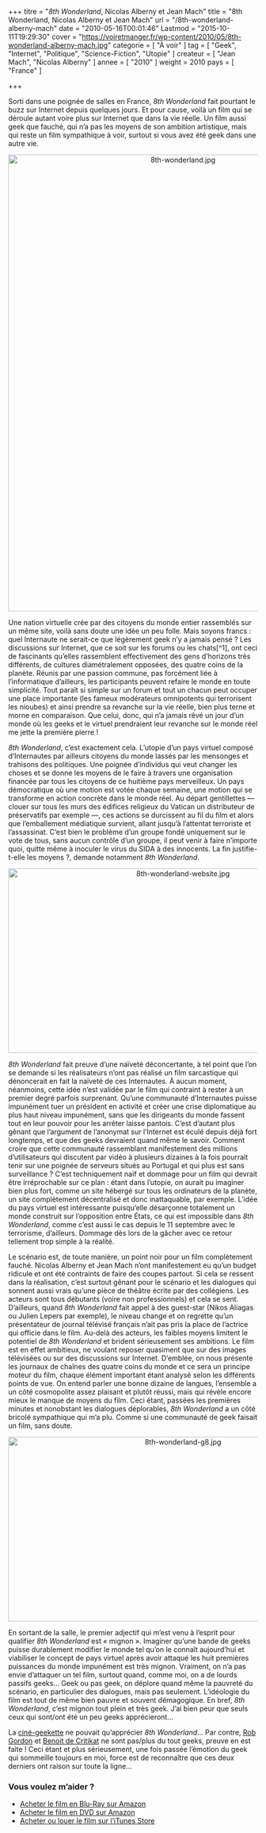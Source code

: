 +++
titre = "<em>8th Wonderland</em>, Nicolas Alberny et Jean Mach"
title = "8th Wonderland, Nicolas Alberny et Jean Mach"
url = "/8th-wonderland-alberny-mach"
date = "2010-05-16T00:01:46"
Lastmod = "2015-10-11T19:29:30"
cover = "https://voiretmanger.fr/wp-content/2010/05/8th-wonderland-alberny-mach.jpg"
categorie = [ "À voir" ]
tag = [ "Geek", "Internet", "Politique", "Science-Fiction", "Utopie" ]
createur = [ "Jean Mach", "Nicolas Alberny" ]
annee = [ "2010" ]
weight = 2010
pays = [ "France" ]

+++

<p>Sorti dans une poignée de salles en France, <em>8th Wonderland</em> fait pourtant le buzz sur Internet depuis quelques jours. Et pour cause, voilà un film qui se déroule autant voire plus sur Internet que dans la vie réelle. Un film aussi geek que fauché, qui n&rsquo;a pas les moyens de son ambition artistique, mais qui reste un film sympathique à voir, surtout si vous avez été geek dans une autre vie.</p>
<div style="text-align: center;"><a href="http://www.allocine.fr/film/fichefilm_gen_cfilm=115621.html" target="_blank"><img class="aligncenter" src="https://voiretmanger.fr/wp-content/2010/05/8th-wonderland.jpg" border="0" alt="8th-wonderland.jpg" width="690" height="920" /></a></div>
<p>Une nation virtuelle crée par des citoyens du monde entier rassemblés sur un même site, voilà sans doute une idée un peu folle. Mais soyons francs : quel Internaute ne serait-ce que légèrement geek n&rsquo;y a jamais pensé ? Les discussions sur Internet, que ce soit sur les forums ou les chats[^1], ont ceci de fascinants qu&rsquo;elles rassemblent effectivement des gens d&rsquo;horizons très différents, de cultures diamétralement opposées, des quatre coins de la planète. Réunis par une passion commune, pas forcément liée à l&rsquo;informatique d&rsquo;ailleurs, les participants peuvent refaire le monde en toute simplicité. Tout paraît si simple sur un forum et tout un chacun peut occuper une place importante (les fameux modérateurs omnipotents qui terrorisent les nioubes) et ainsi prendre sa revanche sur la vie réelle, bien plus terne et morne en comparaison. Que celui, donc, qui n&rsquo;a jamais rêvé un jour d&rsquo;un monde où les geeks et le virtuel prendraient leur revanche sur le monde réel me jette la première pierre !</p>
<p><em>8th Wonderland</em>, c&rsquo;est exactement cela. L&rsquo;utopie d&rsquo;un pays virtuel composé d&rsquo;Internautes par ailleurs citoyens du monde lassés par les mensonges et trahisons des politiques. Une poignée d&rsquo;individus qui veut changer les choses et se donne les moyens de le faire à travers une organisation financée par tous les citoyens de ce huitième pays merveilleux. Un pays démocratique où une motion est votée chaque semaine, une motion qui se transforme en action concrète dans le monde réel. Au départ gentillettes — clouer sur tous les murs des édifices religieux du Vatican un distributeur de préservatifs par exemple —, ces actions se durcissent au fil du film et alors que l&#8217;emballement médiatique survient, allant jusqu&rsquo;à l&rsquo;attentat terroriste et l&rsquo;assassinat. C&rsquo;est bien le problème d&rsquo;un groupe fondé uniquement sur le vote de tous, sans aucun contrôle d&rsquo;un groupe, il peut venir à faire n&rsquo;importe quoi, quitte même à inoculer le virus du SIDA à des innocents. La fin justifie-t-elle les moyens ?, demande notamment <em>8th Wonderland</em>.</p>
<div style="text-align: center;"><img class="aligncenter" src="https://voiretmanger.fr/wp-content/2010/05/8th-wonderland-website.jpg" border="0" alt="8th-wonderland-website.jpg" width="690" height="372" /></div>
<p><em>8th Wonderland</em> fait preuve d&rsquo;une naïveté déconcertante, à tel point que l&rsquo;on se demande si les réalisateurs n&rsquo;ont pas réalisé un film sarcastique qui dénoncerait en fait la naïveté de ces Internautes. À aucun moment, néanmoins, cette idée n&rsquo;est validée par le film qui contraint à rester à un premier degré parfois surprenant. Qu&rsquo;une communauté d&rsquo;Internautes puisse impunément tuer un président en activité et créer une crise diplomatique au plus haut niveau impunément, sans que les dirigeants du monde fassent tout en leur pouvoir pour les arrêter laisse pantois. C&rsquo;est d&rsquo;autant plus gênant que l&rsquo;argument de l&rsquo;anonymat sur l&rsquo;Internet est éculé depuis déjà fort longtemps, et que des geeks devraient quand même le savoir. Comment croire que cette communauté rassemblant manifestement des millions d&rsquo;utilisateurs qui discutent par vidéo à plusieurs dizaines à la fois pourrait tenir sur une poignée de serveurs situés au Portugal et qui plus est sans surveillance ? C&rsquo;est techniquement naïf et dommage pour un film qui devrait être irréprochable sur ce plan : étant dans l&rsquo;utopie, on aurait pu imaginer bien plus fort, comme un site hébergé sur tous les ordinateurs de la planète, un site complètement décentralisé et donc inattaquable, par exemple. L&rsquo;idée du pays virtuel est intéressante puisqu&rsquo;elle désarçonne totalement un monde construit sur l&rsquo;opposition entre États, ce qui est impossible dans <em>8th Wonderland</em>, comme c&rsquo;est aussi le cas depuis le 11 septembre avec le terrorisme, d&rsquo;ailleurs. Dommage dès lors de la gâcher avec ce retour tellement trop simple à la réalité.</p>
<p>Le scénario est, de toute manière, un point noir pour un film complètement fauché. Nicolas Alberny et Jean Mach n&rsquo;ont manifestement eu qu&rsquo;un budget ridicule et ont été contraints de faire des coupes partout. Si cela se ressent dans la réalisation, c&rsquo;est surtout gênant pour le scénario et les dialogues qui sonnent aussi vrais qu&rsquo;une pièce de théâtre écrite par des collégiens. Les acteurs sont tous débutants (voire non professionnels) et cela se sent. D&rsquo;ailleurs, quand <em>8th Wonderland</em> fait appel à des guest-star (Nikos Aliagas ou Julien Lepers par exemple), le niveau change et on regrette qu&rsquo;un présentateur de journal télévisé français n&rsquo;ait pas pris la place de l&rsquo;actrice qui officie dans le film. Au-delà des acteurs, les faibles moyens limitent le potentiel de <em>8th Wonderland</em> et brident sérieusement ses ambitions. Le film est en effet ambitieux, ne voulant reposer quasiment que sur des images télévisées ou sur des discussions sur Internet. D&#8217;emblée, on nous présente les journaux de chaînes des quatre coins du monde et ce sera un principe moteur du film, chaque élément important étant analysé selon les différents points de vue. On entend parler une bonne dizaine de langues, l&rsquo;ensemble a un côté cosmopolite assez plaisant et plutôt réussi, mais qui révèle encore mieux le manque de moyens du film. Ceci étant, passées les premières minutes et nonobstant les dialogues déplorables, <em>8th Wonderland</em> a un côté bricolé sympathique qui m&rsquo;a plu. Comme si une communauté de geek faisait un film, sans doute.</p>
<div style="text-align: center;"><img class="aligncenter" src="https://voiretmanger.fr/wp-content/2010/05/8th-wonderland-g8.jpg" border="0" alt="8th-wonderland-g8.jpg" width="690" height="372" /></div>
<p>En sortant de la salle, le premier adjectif qui m&rsquo;est venu à l&rsquo;esprit pour qualifier <em>8th Wonderland</em> est &laquo;&nbsp;mignon&nbsp;&raquo;. Imaginer qu&rsquo;une bande de geeks puisse durablement modifier le monde tel qu&rsquo;on le connaît aujourd&rsquo;hui et viabiliser le concept de pays virtuel après avoir attaqué les huit premières puissances du monde impunément est très mignon. Vraiment, on n&rsquo;a pas envie d&rsquo;attaquer un tel film, surtout quand, comme moi, on a de lourds passifs geeks… Geek ou pas geek, on déplore quand même la pauvreté du scénario, en particulier des dialogues, mais pas seulement. L&rsquo;idéologie du film est tout de même bien pauvre et souvent démagogique. En bref, <em>8th Wonderland</em>, c&rsquo;est mignon tout plein et très geek. J&rsquo;ai bien peur que seuls ceux qui sont/ont été un peu geeks apprécieront…</p>
<p>La <a href="http://nivrae.fr/2010/05/13/critique-cinema-8th-wonderland/">ciné-geekette</a> ne pouvait qu&rsquo;apprécier <em>8th Wonderland</em>… Par contre, <a href="http://www.toujoursraison.com/2010/05/8th-wonderland.html">Rob Gordon</a> et <a href="http://www.critikat.com/8th-Wonderland.html">Benoit de Critikat</a> ne sont pas/plus du tout geeks, preuve en est faite ! Ceci étant et plus sérieusement, une fois passée l&rsquo;émotion du geek qui sommeille toujours en moi, force est de reconnaître que ces deux derniers ont raison sur toute la ligne…</p>
<div class="amazon">
<h3>Vous voulez m&rsquo;aider ?</h3>
<ul>
<li><a href="http://www.amazon.fr/gp/product/B005LY3VGU/ref=as_li_ss_tl?ie=UTF8&#038;tag=leblogdenic07-21&#038;linkCode=as2&#038;camp=1642&#038;creative=19458&#038;creativeASIN=B005LY3VGU">Acheter le film en Blu-Ray sur Amazon</a></li>
<li><a href="http://www.amazon.fr/gp/product/B005LY3W0K/ref=as_li_ss_tl?ie=UTF8&#038;tag=leblogdenic07-21&#038;linkCode=as2&#038;camp=1642&#038;creative=19458&#038;creativeASIN=B005LY3W0K">Acheter le film en DVD sur Amazon</a></li>
<li><a href="http://itunes.apple.com/fr/movie/8th-wonderland/id471773220">Acheter ou louer le film sur l&rsquo;iTunes Store</a></li>
</ul>
</div>

